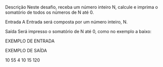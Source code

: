 Descrição
Neste desafio, receba um número inteiro N, calcule e imprima o somatório de todos os números de N até 0.

Entrada
A Entrada será composta por um número inteiro, N.

Saída
Será impresso o somatório de N até 0, como no exemplo a baixo:

EXEMPLO DE ENTRADA

EXEMPLO DE SAÍDA

10 55
4 10
15 120
